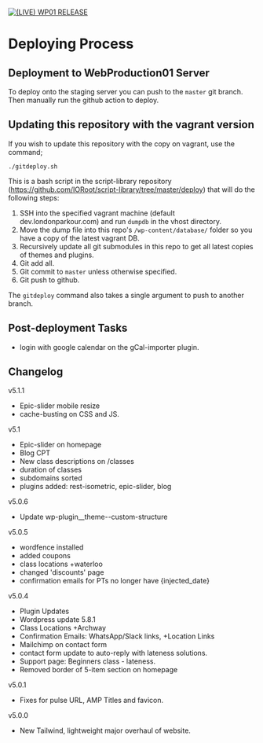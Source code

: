 [![(LIVE) WP01 RELEASE](https://github.com/IORoot/deploy__STAGING/actions/workflows/pushto_webproduction01.yml/badge.svg?branch=master)](https://github.com/IORoot/deploy__STAGING/actions/workflows/pushto_webproduction01.yml)

# Deploying Process

## Deployment to WebProduction01 Server

To deploy onto the staging server you can push to the `master` git branch. Then manually run the github action to deploy.

## Updating this repository with the vagrant version

If you wish to update this repository with the copy on vagrant, use the command;

```
./gitdeploy.sh
```

This is a bash script in the script-library repository (https://github.com/IORoot/script-library/tree/master/deploy) that will do the following steps:

1. SSH into the specified vagrant machine (default dev.londonparkour.com) and run `dumpdb` in the vhost directory.
1. Move the dump file into this repo's `/wp-content/database/` folder so you have a copy of the latest vagrant DB.
1. Recursively update all git submodules in this repo to get all latest copies of themes and plugins.
1. Git add all.
1. Git commit to `master` unless otherwise specified.
1. Git push to github.

The `gitdeploy` command also takes a single argument to push to another branch.

## Post-deployment Tasks

- login with google calendar on the gCal-importer plugin.

## Changelog

v5.1.1
 - Epic-slider mobile resize
 - cache-busting on CSS and JS.

v5.1
 - Epic-slider on homepage
 - Blog CPT
 - New class descriptions on /classes
 - duration of classes
 - subdomains sorted
 - plugins added:   rest-isometric, epic-slider, blog

v5.0.6
- Update wp-plugin__theme--custom-structure

v5.0.5
- wordfence installed
- added coupons
- class locations +waterloo
- changed 'discounts' page
- confirmation emails for PTs no longer have {injected_date}

v5.0.4
- Plugin Updates
- Wordpress update 5.8.1
- Class Locations +Archway
- Confirmation Emails: WhatsApp/Slack links, +Location Links
- Mailchimp on contact form
- contact form update to auto-reply with lateness solutions.
- Support page: Beginners class - lateness.
- Removed border of 5-item section on homepage

v5.0.1 
- Fixes for pulse URL, AMP Titles and favicon.

v5.0.0 
- New Tailwind, lightweight major overhaul of website.